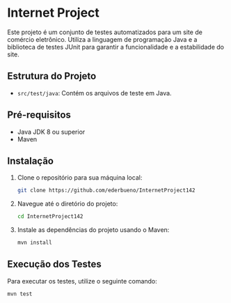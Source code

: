 # Internet Project

Este projeto é um conjunto de testes automatizados para um site de comércio eletrônico. Utiliza a linguagem de programação Java e a biblioteca de testes JUnit para garantir a funcionalidade e a estabilidade do site.

## Estrutura do Projeto

- `src/test/java`: Contém os arquivos de teste em Java.

## Pré-requisitos

- Java JDK 8 ou superior
- Maven

## Instalação

1. Clone o repositório para sua máquina local:
    ```bash
    git clone https://github.com/ederbueno/InternetProject142
    ```

2. Navegue até o diretório do projeto:
    ```bash
    cd InternetProject142
    ```

3. Instale as dependências do projeto usando o Maven:
    ```bash
    mvn install
    ```

## Execução dos Testes

Para executar os testes, utilize o seguinte comando:
```bash
mvn test
